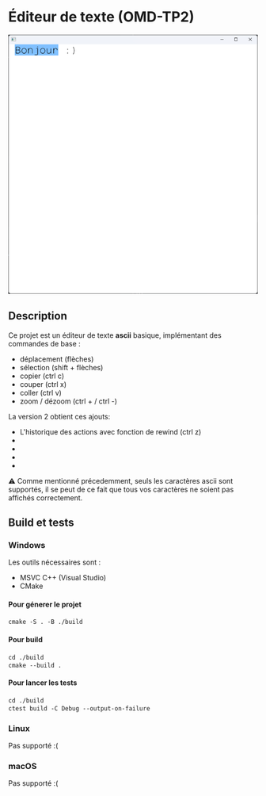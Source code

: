 # Éditeur de texte (OMD-TP2)
![img/readme.png](img.png)
## Description

Ce projet est un éditeur de texte **ascii** basique, implémentant des commandes de base :
- déplacement (flèches)
- sélection (shift + flèches)
- copier (ctrl c)
- couper (ctrl x)
- coller (ctrl v)
- zoom / dézoom (ctrl + / ctrl -)

La version 2 obtient ces ajouts:
- L'historique des actions avec fonction de rewind (ctrl z)
- 
-
-
-

⚠️ Comme mentionné précedemment, seuls les caractères ascii sont supportés, il se peut de ce fait que tous vos caractères ne soient pas affichés correctement.

## Build et tests

### Windows

Les outils nécessaires sont : 
- MSVC C++ (Visual Studio)
- CMake

#### Pour génerer le projet
```
cmake -S . -B ./build
```

#### Pour build
```
cd ./build
cmake --build .
```

#### Pour lancer les tests
```
cd ./build
ctest build -C Debug --output-on-failure
```

### Linux

Pas supporté :(

### macOS

Pas supporté :(